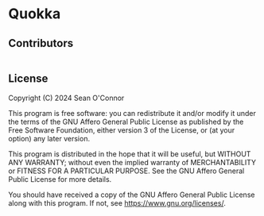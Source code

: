 # Quokka

## Contributors

<a href="https://github.com/seaneoo/quokka/graphs/contributors">
  <img src="https://contrib.rocks/image?repo=seaneoo/quokka"  alt=""/>
</a>

## License

Copyright (C) 2024 Sean O'Connor

This program is free software: you can redistribute it and/or modify it under the terms of the GNU Affero General Public
License as published by the Free Software Foundation, either version 3 of the License, or (at your option) any later
version.

This program is distributed in the hope that it will be useful, but WITHOUT ANY WARRANTY; without even the implied
warranty of MERCHANTABILITY or FITNESS FOR A PARTICULAR PURPOSE. See the GNU Affero General Public License for more
details.

You should have received a copy of the GNU Affero General Public License along with this program. If not,
see <https://www.gnu.org/licenses/>.

